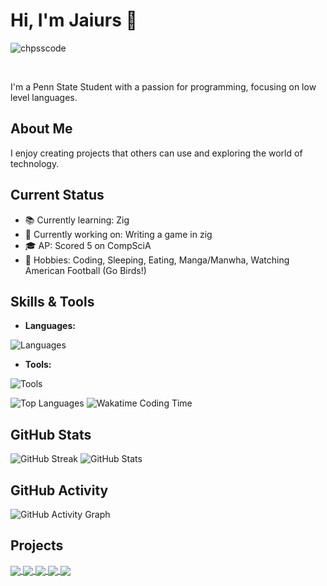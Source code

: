 # Hi, I'm Jaiurs 👋
<p align="left"> <img src="https://komarev.com/ghpvc/?username=imma-Spring&label=Profile%20views&color=0e75b6&style=for-the-badge" alt="chpsscode" /> </p>
<br>

I'm a Penn State Student with a passion for programming, focusing on low level languages.

## About Me

I enjoy creating projects that others can use and exploring the world of technology.

## Current Status

- 📚 Currently learning: Zig
- 🔧 Currently working on: Writing a game in zig 
- 🎓 AP: Scored 5 on CompSciA
- 🌟 Hobbies: Coding, Sleeping, Eating, Manga/Manwha, Watching American Football (Go Birds!)

## Skills & Tools

- **Languages:**
<img src="https://skillicons.dev/icons?i=zig,c,java,cpp,cs,html,css,python,godot,bash,latex,md,cmake" alt="Languages">

- **Tools:**
<img src="https://skillicons.dev/icons?i=neovim,idea,git,github,linux,pytorch" alt="Tools">

![Top Languages](https://github-readme-stats.vercel.app/api/top-langs/?username=imma-Spring&layout=pie)
![Wakatime Coding Time](https://github-readme-stats.vercel.app/api/wakatime?username=immaspring&layout=compact)
  
## GitHub Stats

![GitHub Streak](https://streak-stats.demolab.com?user=imma-Spring)
![GitHub Stats](https://github-readme-stats.vercel.app/api?username=imma-Spring&theme=radical&show_icons=true&count_private=true)

## GitHub Activity

![GitHub Activity Graph](https://github-readme-activity-graph.vercel.app/graph?username=imma-Spring&custom_title=GitHub%20Activity%20Graph&bg_color=141321&color=A9FEF7&line=626069&point=F8D847&area_color=FE428E&title_color=FE428E&area=true)

## Projects
<div align="left">
<a href="https://github.com/imma-Spring/Chronos">
  <img align="center" src="https://github-readme-stats.vercel.app/api/pin/?username=imma-Spring&theme=radical&repo=Chronos" />
</a>
<a href="https://github.com/imma-Spring/clox-implementation">
  <img align="center" src="https://github-readme-stats.vercel.app/api/pin/?username=imma-Spring&theme=radical&repo=clox-implementation" />
</a>
<a href="https://github.com/Salmon-lang/Salmon">
  <img align="center" src="https://github-readme-stats.vercel.app/api/pin/?username=Salmon-lang&theme=radical&repo=Salmon" />
</a>
  <a href="https://github.com/imma-Spring/RAC">
  <img align="center" src="https://github-readme-stats.vercel.app/api/pin/?username=imma-Spring&theme=radical&repo=RAC" />
</a>
  </a>
  <a href="https://github.com/imma-Spring/vast">
  <img align="center" src="https://github-readme-stats.vercel.app/api/pin/?username=imma-Spring&theme=radical&repo=vast" />
</a>
</div>
